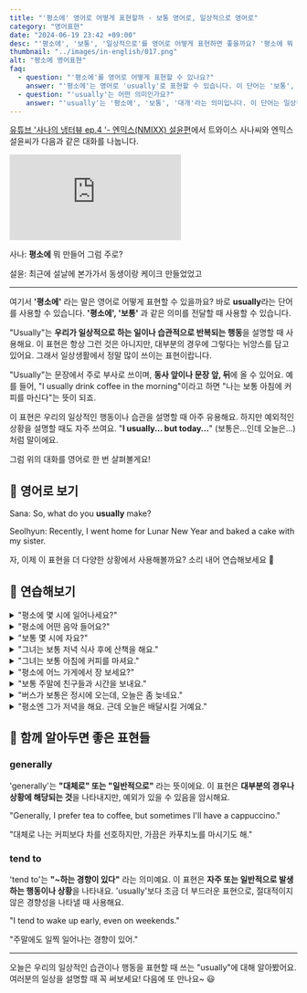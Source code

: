 ```yaml
---
title: "'평소에' 영어로 어떻게 표현할까 - 보통 영어로, 일상적으로 영어로"
category: "영어표현"
date: "2024-06-19 23:42 +09:00"
desc: "'평소에', '보통', '일상적으로'를 영어로 어떻게 표현하면 좋을까요? '평소에 뭐 만들어?', '보통 뭘 만들어요?' 등을 영어로 표현하는 법을 배워봅시다. 다양한 예문을 통해서 연습하고 본인의 표현으로 만들어 보세요."
thumbnail: "../images/in-english/017.png"
alt: "평소에 영어표현"
faq:
  - question: "'평소에'를 영어로 어떻게 표현할 수 있나요?"
    answer: "'평소에'는 영어로 'usually'로 표현할 수 있습니다. 이 단어는 '보통', '일반적으로', '대개'라는 의미로 사용되며, 일상적으로 반복되는 행동이나 상태를 설명할 때 사용합니다."
  - question: "'usually'는 어떤 의미인가요?"
    answer: "'usually'는 '평소에', '보통', '대개'라는 의미입니다. 이 단어는 일상적으로 반복되는 행동, 습관, 또는 일반적인 상황을 설명할 때 사용됩니다. 문장에서 주로 빈도를 나타내는 부사로 사용되며, 과거, 현재, 미래 시제 모두에 사용할 수 있습니다."
---
```


[유튜브 '사나의 냉터뷰 ep.4 '- 엔믹스(NMIXX) 설윤편](https://www.youtube.com/watch?v=sNhBwwA2CVg&t=250s)에서 트와이스 사나씨와 엔믹스 설윤씨가 다음과 같은 대화를 나눕니다.

<iframe class="youtube" src="https://www.youtube.com/embed/sNhBwwA2CVg?si=VLQQJvE0y6W8l7vu&amp;start=250" title="YouTube video player" frameborder="0" allow="accelerometer; autoplay; clipboard-write; encrypted-media; gyroscope; picture-in-picture; web-share" referrerpolicy="strict-origin-when-cross-origin" allowfullscreen></iframe>

사나: **평소에** 뭐 만들어 그럼 주로?

설윤: 최근에 설날에 본가가서 동생이랑 케이크 만들었었고

---

여기서 **'평소에'** 라는 말은 영어로 어떻게 표현할 수 있을까요? 바로 **usually**라는 단어를 사용할 수 있습니다. **'평소에', '보통'** 과 같은 의미를 전달할 때 사용할 수 있습니다.

"Usually"는 **우리가 일상적으로 하는 일이나 습관적으로 반복되는 행동**을 설명할 때 사용해요. 이 표현은 항상 그런 것은 아니지만, 대부분의 경우에 그렇다는 뉘앙스를 담고 있어요. 그래서 일상생활에서 정말 많이 쓰이는 표현이랍니다.

"Usually"는 문장에서 주로 부사로 쓰이며, **동사 앞이나 문장 앞, 뒤**에 올 수 있어요. 예를 들어, "I usually drink coffee in the morning"이라고 하면 "나는 보통 아침에 커피를 마신다"는 뜻이 되죠.

이 표현은 우리의 일상적인 행동이나 습관을 설명할 때 아주 유용해요. 하지만 예외적인 상황을 설명할 때도 자주 쓰여요. "**I usually... but today...**" (보통은...인데 오늘은...)처럼 말이에요.

그럼 위의 대화를 영어로 한 번 살펴볼게요!

<script async src="https://pagead2.googlesyndication.com/pagead/js/adsbygoogle.js?client=ca-pub-1465612013356152"
     crossorigin="anonymous"></script>
<!-- engple-horizontal-ad -->

<ins class="adsbygoogle"
     style="display:block"
     data-ad-client="ca-pub-1465612013356152"
     data-ad-slot="2106896038"
     data-ad-format="auto"
     data-full-width-responsive="true"></ins>

<script>
     (adsbygoogle = window.adsbygoogle || []).push({});
</script>

## 📖 영어로 보기

Sana: So, what do you **usually** make?

Seolhyun: Recently, I went home for Lunar New Year and baked a cake with my sister.

자, 이제 이 표현을 더 다양한 상황에서 사용해볼까요? 소리 내어 연습해보세요 🚀

## 💬 연습해보기

<details>
<summary>"평소에 몇 시에 일어나세요?"</summary>
<span>"What time do you usually get up?"</span>
</details>

<details>
<summary>"평소에 어떤 음악 들어요?"</summary>
<span>"What kind of music do you usually listen to?"</span>
</details>

<details>
<summary>"보통 몇 시에 자요?"</summary>
<span>"What time do you usually go to bed?"</span>
</details>

<details>
<summary>"그녀는 보통 저녁 식사 후에 산책을 해요."</summary>
<span>"She usually goes for a walk after dinner."</span>
</details>

<details>
<summary>"그녀는 보통 아침에 커피를 마셔요."</summary>
<span>"She usually drinks coffee in the morning."</span>
</details>

<details>
<summary>"평소에 어느 가게에서 장 보세요?"</summary>
<span>"Which store do you usually shop at?"</span>
</details>

<details>
<summary>"보통 주말에 친구들과 시간을 보내요."</summary>
<span>"I usually spend time with my friends on weekends."</span>
</details>

<details>
<summary>"버스가 보통은 정시에 오는데, 오늘은 좀 늦네요."</summary>
<span>"The bus is usually <a href="/blog/vocab-1/043.on-time/">on time</a>, but it's running late today."</span>
</details>

<details>
<summary>"평소엔 그가 저녁을 해요. 근데 오늘은 배달시킬 거예요."</summary>
<span>"He usually cooks dinner, but tonight we're <a href="/blog/in-english/066.order-takeout/">ordering takeout.</a>"</span>
</details>

## 🤝 함께 알아두면 좋은 표현들

### generally

'generally'는 **"대체로" 또는 "일반적으로"** 라는 뜻이에요. 이 표현은 **대부분의 경우나 상황에 해당되는 것**을 나타내지만, 예외가 있을 수 있음을 암시해요.

"Generally, I prefer tea to coffee, but sometimes I'll have a cappuccino."

"대체로 나는 커피보다 차를 선호하지만, 가끔은 카푸치노를 마시기도 해."

### tend to

'tend to'는 **"~하는 경향이 있다"** 라는 의미예요. 이 표현은 **자주 또는 일반적으로 발생하는 행동이나 상황**을 나타내요. 'usually'보다 조금 더 부드러운 표현으로, 절대적이지 않은 경향성을 나타낼 때 사용해요.

"I tend to wake up early, even on weekends."

"주말에도 일찍 일어나는 경향이 있어."

---

오늘은 우리의 일상적인 습관이나 행동을 표현할 때 쓰는 "usually"에 대해 알아봤어요. 여러분의 일상을 설명할 때 꼭 써보세요! 다음에 또 만나요~ 😃
